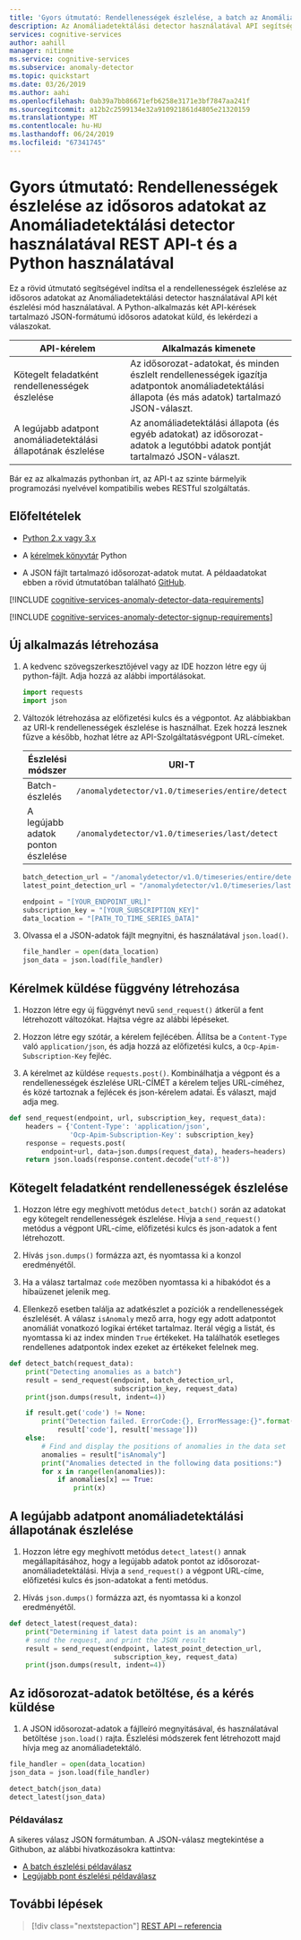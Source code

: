 ```yaml
---
title: 'Gyors útmutató: Rendellenességek észlelése, a batch az Anomáliadetektálási detector használatával REST API-t és a Python használatával |} A Microsoft Docs'
description: Az Anomáliadetektálási detector használatával API segítségével észlelheti a rendellenességeket az adatsorozat egy kötegelt vagy a streamelt adatokon.
services: cognitive-services
author: aahill
manager: nitinme
ms.service: cognitive-services
ms.subservice: anomaly-detector
ms.topic: quickstart
ms.date: 03/26/2019
ms.author: aahi
ms.openlocfilehash: 0ab39a7bb86671efb6258e3171e3bf7847aa241f
ms.sourcegitcommit: a12b2c2599134e32a910921861d4805e21320159
ms.translationtype: MT
ms.contentlocale: hu-HU
ms.lasthandoff: 06/24/2019
ms.locfileid: "67341745"
---
```

# <a name="quickstart-detect-anomalies-in-your-time-series-data-using-the-anomaly-detector-rest-api-and-python"></a>Gyors útmutató: Rendellenességek észlelése az idősoros adatokat az Anomáliadetektálási detector használatával REST API-t és a Python használatával

Ez a rövid útmutató segítségével indítsa el a rendellenességek észlelése az idősoros adatokat az Anomáliadetektálási detector használatával API két észlelési mód használatával. A Python-alkalmazás két API-kérések tartalmazó JSON-formátumú idősoros adatokat küld, és lekérdezi a válaszokat.

| API-kérelem                                        | Alkalmazás kimenete                                                                                                                         |
|----------------------------------------------------|--------------------------------------------------------------------------------------------------------------------------------------------|
| Kötegelt feladatként rendellenességek észlelése                        | Az idősorozat-adatokat, és minden észlelt rendellenességek igazítja adatpontok anomáliadetektálási állapota (és más adatok) tartalmazó JSON-választ. |
| A legújabb adatpont anomáliadetektálási állapotának észlelése | Az anomáliadetektálási állapota (és egyéb adatokat) az idősorozat-adatok a legutóbbi adatok pontját tartalmazó JSON-választ.                                                                                                                                         |

 Bár ez az alkalmazás pythonban írt, az API-t az szinte bármelyik programozási nyelvével kompatibilis webes RESTful szolgáltatás.

## <a name="prerequisites"></a>Előfeltételek

- [Python 2.x vagy 3.x](https://www.python.org/downloads/)

- A [kérelmek könyvtár](http://docs.python-requests.org) Python

- A JSON fájlt tartalmazó idősorozat-adatok mutat. A példaadatokat ebben a rövid útmutatóban található [GitHub](https://github.com/Azure-Samples/anomalydetector/blob/master/example-data/request-data.json).

[!INCLUDE [cognitive-services-anomaly-detector-data-requirements](../../../../includes/cognitive-services-anomaly-detector-data-requirements.md)]

[!INCLUDE [cognitive-services-anomaly-detector-signup-requirements](../../../../includes/cognitive-services-anomaly-detector-signup-requirements.md)]


## <a name="create-a-new-application"></a>Új alkalmazás létrehozása

1. A kedvenc szövegszerkesztőjével vagy az IDE hozzon létre egy új python-fájlt. Adja hozzá az alábbi importálásokat.

    ```python
    import requests
    import json
    ```

2. Változók létrehozása az előfizetési kulcs és a végpontot. Az alábbiakban az URI-k rendellenességek észlelése is használhat. Ezek hozzá lesznek fűzve a később, hozhat létre az API-Szolgáltatásvégpont URL-címeket.

    |Észlelési módszer  |URI-T  |
    |---------|---------|
    |Batch-észlelés    | `/anomalydetector/v1.0/timeseries/entire/detect`        |
    |A legújabb adatok ponton észlelése     | `/anomalydetector/v1.0/timeseries/last/detect`        |

    ```python
    batch_detection_url = "/anomalydetector/v1.0/timeseries/entire/detect"
    latest_point_detection_url = "/anomalydetector/v1.0/timeseries/last/detect"

    endpoint = "[YOUR_ENDPOINT_URL]"
    subscription_key = "[YOUR_SUBSCRIPTION_KEY]"
    data_location = "[PATH_TO_TIME_SERIES_DATA]"
    ```

3. Olvassa el a JSON-adatok fájlt megnyitni, és használatával `json.load()`.

    ```python
    file_handler = open(data_location)
    json_data = json.load(file_handler)
    ```

## <a name="create-a-function-to-send-requests"></a>Kérelmek küldése függvény létrehozása

1. Hozzon létre egy új függvényt nevű `send_request()` átkerül a fent létrehozott változókat. Hajtsa végre az alábbi lépéseket.

2. Hozzon létre egy szótár, a kérelem fejlécében. Állítsa be a `Content-Type` való `application/json`, és adja hozzá az előfizetési kulcs, a `Ocp-Apim-Subscription-Key` fejléc.

3. A kérelmet az küldése `requests.post()`. Kombinálhatja a végpont és a rendellenességek észlelése URL-CÍMÉT a kérelem teljes URL-címéhez, és közé tartoznak a fejlécek és json-kérelem adatai. És választ, majd adja meg.

```python
def send_request(endpoint, url, subscription_key, request_data):
    headers = {'Content-Type': 'application/json',
               'Ocp-Apim-Subscription-Key': subscription_key}
    response = requests.post(
        endpoint+url, data=json.dumps(request_data), headers=headers)
    return json.loads(response.content.decode("utf-8"))
```

## <a name="detect-anomalies-as-a-batch"></a>Kötegelt feladatként rendellenességek észlelése

1. Hozzon létre egy meghívott metódus `detect_batch()` során az adatokat egy kötegelt rendellenességek észlelése. Hívja a `send_request()` metódus a végpont URL-címe, előfizetési kulcs és json-adatok a fent létrehozott.

2. Hívás `json.dumps()` formázza azt, és nyomtassa ki a konzol eredményétől.

3. Ha a válasz tartalmaz `code` mezőben nyomtassa ki a hibakódot és a hibaüzenet jelenik meg.

4. Ellenkező esetben találja az adatkészlet a pozíciók a rendellenességek észlelését. A válasz `isAnomaly` mező arra, hogy egy adott adatpontot anomáliát vonatkozó logikai értéket tartalmaz. Iterál végig a listát, és nyomtassa ki az index minden `True` értékeket. Ha találhatók esetleges rendellenes adatpontok index ezeket az értékeket felelnek meg.

```python
def detect_batch(request_data):
    print("Detecting anomalies as a batch")
    result = send_request(endpoint, batch_detection_url,
                          subscription_key, request_data)
    print(json.dumps(result, indent=4))

    if result.get('code') != None:
        print("Detection failed. ErrorCode:{}, ErrorMessage:{}".format(
            result['code'], result['message']))
    else:
        # Find and display the positions of anomalies in the data set
        anomalies = result["isAnomaly"]
        print("Anomalies detected in the following data positions:")
        for x in range(len(anomalies)):
            if anomalies[x] == True:
                print(x)
```

## <a name="detect-the-anomaly-status-of-the-latest-data-point"></a>A legújabb adatpont anomáliadetektálási állapotának észlelése

1. Hozzon létre egy meghívott metódus `detect_latest()` annak megállapításához, hogy a legújabb adatok pontot az idősorozat-anomáliadetektálási. Hívja a `send_request()` a végpont URL-címe, előfizetési kulcs és json-adatokat a fenti metódus. 

2. Hívás `json.dumps()` formázza azt, és nyomtassa ki a konzol eredményétől.

```python
def detect_latest(request_data):
    print("Determining if latest data point is an anomaly")
    # send the request, and print the JSON result
    result = send_request(endpoint, latest_point_detection_url,
                          subscription_key, request_data)
    print(json.dumps(result, indent=4))
```

## <a name="load-your-time-series-data-and-send-the-request"></a>Az idősorozat-adatok betöltése, és a kérés küldése

1. A JSON idősorozat-adatok a fájlleíró megnyitásával, és használatával betöltése `json.load()` rajta. Észlelési módszerek fent létrehozott majd hívja meg az anomáliadetektáló.

```python
file_handler = open(data_location)
json_data = json.load(file_handler)

detect_batch(json_data)
detect_latest(json_data)
```

### <a name="example-response"></a>Példaválasz

A sikeres válasz JSON formátumban. A JSON-válasz megtekintése a Githubon, az alábbi hivatkozásokra kattintva:
* [A batch észlelési példaválasz](https://github.com/Azure-Samples/anomalydetector/blob/master/example-data/batch-response.json)
* [Legújabb pont észlelési példaválasz](https://github.com/Azure-Samples/anomalydetector/blob/master/example-data/latest-point-response.json)

## <a name="next-steps"></a>További lépések

> [!div class="nextstepaction"]
> [REST API – referencia](https://westus2.dev.cognitive.microsoft.com/docs/services/AnomalyDetector/operations/post-timeseries-entire-detect)

